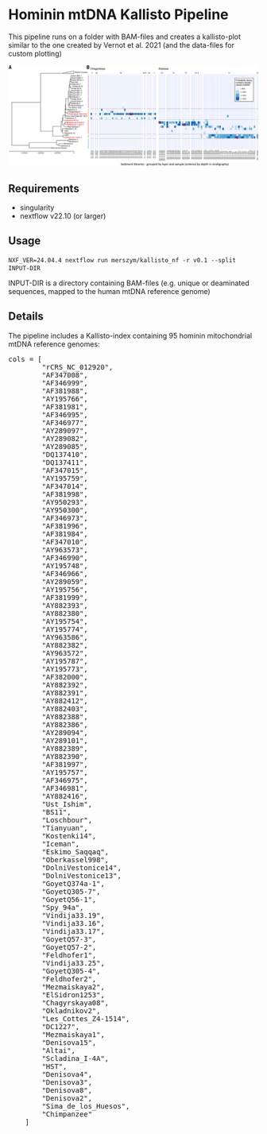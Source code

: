# Hominin mtDNA Kallisto Pipeline

This pipeline runs on a folder with BAM-files and creates a kallisto-plot similar to the one created by Vernot et al. 2021 (and the data-files for custom plotting) 
 
![](assets/example.png)

## Requirements

- singularity
- nextflow v22.10 (or larger)

## Usage

```
NXF_VER=24.04.4 nextflow run merszym/kallisto_nf -r v0.1 --split INPUT-DIR
```

INPUT-DIR is a directory containing BAM-files (e.g. unique or deaminated sequences, mapped to the human mtDNA reference genome)

## Details

The pipeline includes a Kallisto-index containing 95 hominin mitochondrial mtDNA reference genomes:

<pre>
cols = [
        "rCRS_NC_012920",
        "AF347008",
        "AF346999",
        "AF381988",
        "AY195766",
        "AF381981",
        "AF346995",
        "AF346977",
        "AY289097",
        "AY289082",
        "AY289085",
        "DQ137410",
        "DQ137411",
        "AF347015",
        "AY195759",
        "AF347014",
        "AF381998",
        "AY950293",
        "AY950300",
        "AF346973",
        "AF381996",
        "AF381984",
        "AF347010",
        "AY963573",
        "AF346990",
        "AY195748",
        "AF346966",
        "AY289059",
        "AY195756",
        "AF381999",
        "AY882393",
        "AY882380",
        "AY195754",
        "AY195774",
        "AY963586",
        "AY882382",
        "AY963572",
        "AY195787",
        "AY195773",
        "AF382000",
        "AY882392",
        "AY882391",
        "AY882412",
        "AY882403",
        "AY882388",
        "AY882386",
        "AY289094",
        "AY289101",
        "AY882389",
        "AY882390",
        "AF381997",
        "AY195757",
        "AF346975",
        "AF346981",
        "AY882416",
        "Ust_Ishim",
        "BS11",
        "Loschbour",
        "Tianyuan",
        "Kostenki14",
        "Iceman",
        "Eskimo_Saqqaq",
        "Oberkassel998",
        "DolniVestonice14",
        "DolniVestonice13",
        "GoyetQ374a-1",
        "GoyetQ305-7",
        "GoyetQ56-1",
        "Spy_94a",
        "Vindija33.19",
        "Vindija33.16",
        "Vindija33.17",
        "GoyetQ57-3",
        "GoyetQ57-2",
        "Feldhofer1",
        "Vindija33.25",
        "GoyetQ305-4",
        "Feldhofer2",
        "Mezmaiskaya2",
        "ElSidron1253",
        "Chagyrskaya08",
        "Okladnikov2",
        "Les_Cottes_Z4-1514",
        "DC1227",
        "Mezmaiskaya1",
        "Denisova15",
        "Altai",
        "Scladina_I-4A",
        "HST",
        "Denisova4",
        "Denisova3",
        "Denisova8",
        "Denisova2",
        "Sima_de_los_Huesos",
        "Chimpanzee"
    ]
</pre>
